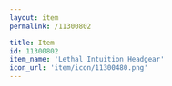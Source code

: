 ```yaml
---
layout: item
permalink: /11300802

title: Item
id: 11300802
item_name: 'Lethal Intuition Headgear'
icon_url: 'item/icon/11300480.png'
---
```

